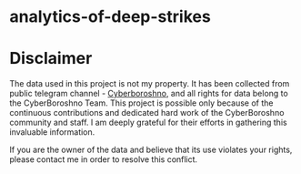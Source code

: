 # analytics-of-deep-strikes


# Disclaimer
The data used in this project is not my property. 
It has been collected from public telegram channel - [Cyberboroshno](https://t.me/kiber_boroshno), and all rights for data belong to the CyberBoroshno Team. This project is possible only because of the continuous contributions and dedicated hard work of the CyberBoroshno community and staff. I am deeply grateful for their efforts in gathering this invaluable information.

If you are the owner of the data and believe that its use violates your rights, please contact me in order to resolve this conflict.